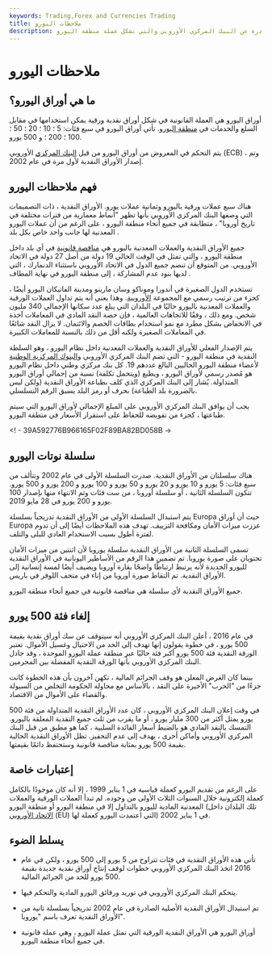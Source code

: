 ```yaml
---
keywords: Trading,Forex and Currencies Trading
title: ملاحظات اليورو
description: أوراق اليورو هي الأوراق النقدية المقومة باليورو الصادرة عن البنك المركزي الأوروبي والتي تشكل عملة منطقة اليورو.
---
```


# ملاحظات اليورو
## ما هي أوراق اليورو؟

أوراق اليورو هي العملة القانونية في شكل أوراق نقدية ورقية يمكن استخدامها في مقابل السلع والخدمات في [منطقة اليورو](/eurozone). تأتي أوراق اليورو في سبع فئات: 5 ؛ 10 ؛ 20 ؛ 50 ؛ 100 ؛ 200 ؛ و 500 يورو.

يتم التحكم في المعروض من أوراق اليورو من قبل [البنك المركزي](/europeancentralbank) الأوروبي (ECB) ، وتم إصدار الأوراق النقدية لأول مرة في عام 2002.

## فهم ملاحظات اليورو

هناك سبع عملات ورقية باليورو وثمانية عملات يورو. الأوراق النقدية ، ذات التصميمات التي وصفها البنك المركزي الأوروبي بأنها تظهر "أنماط معمارية من فترات مختلفة في تاريخ أوروبا" ، متطابقة في جميع أنحاء منطقة اليورو ، على الرغم من أن عملات اليورو المعدنية لها جانب واحد خاص بكل بلد .

جميع الأوراق النقدية والعملات المعدنية باليورو هي [مناقصة قانونية](/legal-tender) في أي بلد داخل منطقة اليورو ، والتي تمثل في الوقت الحالي 19 دولة من أصل 27 دولة في الاتحاد الأوروبي. من المتوقع أن تنضم جميع الدول في الاتحاد الأوروبي باستثناء الدنمارك ، التي لديها بنود عدم المشاركة ، إلى منطقة اليورو في نهاية المطاف .

تستخدم الدول الصغيرة في أندورا وموناكو وسان مارينو ومدينة الفاتيكان اليورو أيضًا ، كجزء من ترتيب رسمي مع المجموعة [الأوروبية](/european-community). وهذا يعني أنه يتم تداول العملات الورقية والعملات المعدنية باليورو حاليًا في البلدان التي يبلغ عدد سكانها الإجمالي 340 مليون شخص. ومع ذلك ، وفقًا للاتجاهات العالمية ، فإن حصة النقد المادي في المعاملات آخذة في الانخفاض بشكل مطرد مع نمو استخدام بطاقات الخصم والائتمان. لا يزال النقد شائعًا في المعاملات الصغيرة ولكنه أقل من ذلك بالنسبة للمعاملات الكبيرة.

يتم الإصدار الفعلي للأوراق النقدية والعملات المعدنية داخل نظام اليورو ، وهو السلطة النقدية في منطقة اليورو - التي تضم البنك المركزي الأوروبي [والبنوك المركزية الوطنية](/centralbank) لأعضاء منطقة اليورو الحاليين البالغ عددهم 19. كل بنك مركزي وطني داخل نظام اليورو هو مُصدر رسمي لأوراق اليورو ، ويطبع (ويتحمل تكلفة) نسبة من إجمالي أوراق اليورو المتداولة. يُشار إلى البنك المركزي الذي كلف بطباعة الأوراق النقدية (ولكن ليس بالضرورة بلد الطباعة) بحرف أو رمز البلد يسبق الرقم التسلسلي.

يجب أن يوافق البنك المركزي الأوروبي على المبلغ الإجمالي لأوراق اليورو التي سيتم طباعتها ، كجزء من تفويضه للحفاظ على استقرار الأسعار في منطقة اليورو.

<! - 39A592776B966165F02F89BA82BD058B ->

## سلسلة نوتات اليورو

هناك سلسلتان من الأوراق النقدية. صدرت السلسلة الأولى في عام 2002 وتتألف من سبع فئات: 5 يورو و 10 يورو و 20 يورو و 50 يورو و 100 يورو و 200 يورو و 500 يورو. تتكون السلسلة الثانية ، أو سلسلة أوروبا ، من ست فئات وتم الانتهاء منها بإصدار 100 يورو و 200 يورو في 28 مايو 2019.

يتم استبدال السلسلة الأولى من الأوراق النقدية تدريجياً بسلسلة Europa حيث أن أوراق Europa عززت ميزات الأمان ومكافحة التزييف. تهدف هذه الملاحظات أيضًا إلى أن تدوم لفترة أطول بسبب الاستخدام العادي للبلى والتلف.

تسمى السلسلة الثانية من الأوراق النقدية سلسلة يوروبا لأن اثنتين من ميزات الأمان تحتويان على صورة يوروبا. تم تضمين هذا الرقم من الأساطير اليونانية في الأوراق النقدية لليورو الجديدة لأنه يرتبط ارتباطًا واضحًا بقارة أوروبا ويضيف أيضًا لمسة إنسانية إلى الأوراق النقدية. تم التقاط صورة أوروبا من إناء في متحف اللوفر في باريس.

جميع الأوراق النقدية لأي سلسلة هي مناقصة قانونية في جميع أنحاء منطقة اليورو.

## إلغاء فئة 500 يورو

في عام 2016 ، أعلن البنك المركزي الأوروبي أنه سيتوقف عن سك أوراق نقدية بقيمة 500 يورو ، في خطوة يقولون إنها تهدف إلى الحد من الاحتيال وغسيل الأموال. تعتبر الورقة النقدية فئة 500 يورو أكبر فئة حاليًا عبر منطقة عملة اليورو الموحدة ، وقد جادل البنك المركزي الأوروبي بأنها الورقة النقدية المفضلة بين المجرمين.

بينما كان الغرض المعلن هو وقف الجرائم المالية ، تكهن آخرون بأن هذه الخطوة كانت جزءًا من "الحرب" الأخيرة على النقد ، بالأساس مع محاولة الحكومة التخلص من السيولة والقضاء على الأموال من الاقتصاد.

في وقت إعلان البنك المركزي الأوروبي ، كان عدد الأوراق النقدية المتداولة من فئة 500 يورو يمثل أكثر من 300 مليار يورو ، أو ما يقرب من ثلث جميع النقدية المعلقة باليورو. التمسك بالنقد المادي هو بالضبط أسعار الفائدة السلبية ، كما هو مطبق من قبل البنك المركزي الأوروبي وأماكن أخرى ، يهدف إلى عدم التحفيز. تظل الأوراق النقدية الحالية بقيمة 500 يورو بمثابة مناقصة قانونية وستحتفظ دائمًا بقيمتها.

## إعتبارات خاصة

على الرغم من تقديم اليورو كعملة قياسية في 1 يناير 1999 ، إلا أنه كان موجودًا بالكامل كعملة إلكترونية خلال السنوات الثلاث الأولى من وجوده. لم تبدأ العملات الورقية والعملات المعدنية المادية لليورو بالتداول إلا في منطقة اليورو أو منطقة اليورو (تلك البلدان داخل [الاتحاد الأوروبي](/europeanunion) (EU) التي اعتمدت اليورو كعملة لها) في 1 يناير 2002.

## يسلط الضوء

- تأتي هذه الأوراق النقدية في فئات تتراوح من 5 يورو إلى 500 يورو ، ولكن في عام 2016 اتخذ البنك المركزي الأوروبي خطوات لوقف إنتاج أوراق نقدية جديدة بقيمة 500 يورو للحد من الجرائم المالية.

- يتحكم البنك المركزي الأوروبي في توريد ورقائق اليورو المادية والتحكم فيها.

- تم استبدال الأوراق النقدية الأصلية الصادرة في عام 2002 تدريجياً بسلسلة ثانية من الأوراق النقدية تعرف باسم "يوروبا".

- أوراق اليورو هي الأوراق النقدية الورقية التي تمثل عملة اليورو ، وهي عملة قانونية في جميع أنحاء منطقة اليورو.

